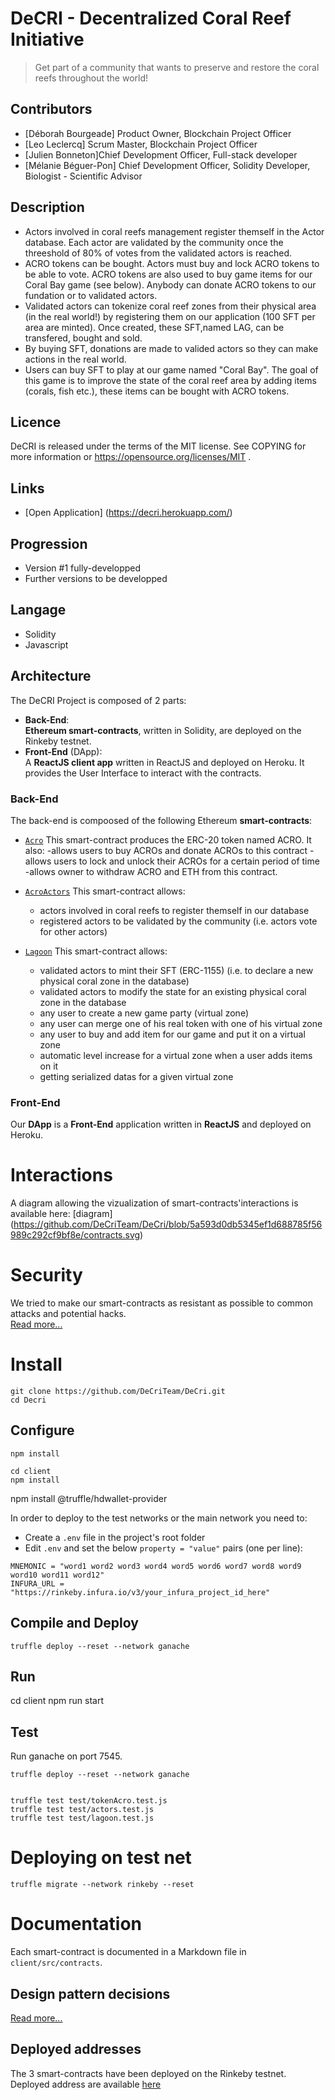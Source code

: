 # DeCRI - Decentralized Coral Reef Initiative

> Get part of a community that wants to preserve and restore the coral reefs throughout the world!

## Contributors

- [Déborah Bourgeade] Product Owner, Blockchain Project Officer
- [Leo Leclercq] Scrum Master, Blockchain Project Officer
- [Julien Bonneton]Chief Development Officer, Full-stack developer
- [Mélanie Béguer-Pon] Chief Development Officer, Solidity Developer, Biologist - Scientific Advisor
 
## Description

- Actors involved in coral reefs management register themself in the Actor database. Each actor are validated by the community once the threeshold of 80% of votes from the validated actors is reached.
- ACRO tokens can be bought. Actors must buy and lock ACRO tokens to be able to vote. ACRO tokens are also used to buy game items for our Coral Bay game (see below). Anybody can donate ACRO tokens to our fundation or to validated actors.
- Validated actors can tokenize coral reef zones from their physical area (in the real world!) by registering them on our application (100 SFT per area are minted). Once created, these SFT,named LAG, can be transfered, bought and sold. 
- By buying SFT, donations are made to valided actors so they can make actions in the real world.
- Users can buy SFT to play at our game named "Coral Bay". The goal of this game is to improve the state of the coral reef area by adding items (corals, fish etc.), these items can be bought with ACRO tokens.

## Licence
DeCRI is released under the terms of the MIT license.
See COPYING for more information or https://opensource.org/licenses/MIT .


## Links

* [Open Application] (https://decri.herokuapp.com/)

## Progression
* Version #1 fully-developped
* Further versions to be developped

## Langage 
* Solidity
* Javascript

## Architecture

The DeCRI Project is composed of 2 parts:

- **Back-End**:  
    **Ethereum smart-contracts**, written in Solidity, are deployed on the Rinkeby testnet.
- **Front-End** (DApp):  
    A **ReactJS client app** written in ReactJS and deployed on Heroku. It  provides the User Interface to interact with the contracts.

### Back-End

The back-end is compoosed of the following Ethereum **smart-contracts**:

- [`Acro`](contracts/acro.sol) This smart-contract produces the ERC-20 token named ACRO. It also:
    -allows users to buy ACROs and donate ACROs to this contract
    -allows users to lock and unlock their ACROs for a certain period of time
    -allows owner to withdraw ACRO and ETH from this contract.

- [`AcroActors`](contracts/AcroActors.sol) This smart-contract allows:
    - actors involved in coral reefs to register themself in our database
    - registered actors to be validated by the community (i.e. actors vote for other actors)

- [`Lagoon`](contracts/Lagoon.sol) This smart-contract allows:
    - validated actors to mint their SFT (ERC-1155) (i.e. to declare a new physical coral zone in the database)
    - validated actors to modify the state for an existing physical coral zone in the database
    - any user to create a new game party (virtual zone)
    - any user can merge one of his real token with one of his virtual zone
    - any user to buy and add item for our game and put it on a virtual zone
    - automatic level increase for a virtual zone when a user adds items on it
    - getting serialized datas for a given virtual zone


### Front-End

Our **DApp** is a **Front-End** application written in **ReactJS** and deployed on Heroku.


# Interactions
A diagram allowing the vizualization of smart-contracts'interactions is available here: [diagram] (https://github.com/DeCriTeam/DeCri/blob/5a593d0db5345ef1d688785f56989c292cf9bf8e/contracts.svg)

# Security
We tried to make our smart-contracts as resistant as possible to common attacks and potential hacks.  
[Read more...](https://github.com/DeCriTeam/DeCri/blob/b777252fc911795611e9478c73e75add523f5992/avoiding_common_attacks.md)

# Install

```
git clone https://github.com/DeCriTeam/DeCri.git
cd Decri
```

## Configure

```
npm install

cd client
npm install
```

npm install @truffle/hdwallet-provider

In order to deploy to the test networks or the main network you need to:

- Create a `.env` file in the project's root folder  
- Edit `.env` and set the below `property = "value"` pairs (one per line):

```
MNEMONIC = "word1 word2 word3 word4 word5 word6 word7 word8 word9 word10 word11 word12"
INFURA_URL = "https://rinkeby.infura.io/v3/your_infura_project_id_here"
```

## Compile and Deploy

```
truffle deploy --reset --network ganache

```

## Run

cd client
npm run start


## Test

Run ganache on port 7545.

```
truffle deploy --reset --network ganache


truffle test test/tokenAcro.test.js
truffle test test/actors.test.js
truffle test test/lagoon.test.js

```

# Deploying on test net
```
truffle migrate --network rinkeby --reset

```

# Documentation
Each smart-contract is documented in a Markdown file in `client/src/contracts`.

## Design pattern decisions
[Read more...](design_pattern_desicions.md)

## Deployed addresses
The 3 smart-contracts have been deployed on the Rinkeby testnet.
Deployed address are available [here](https://github.com/DeCriTeam/DeCri/blob/b777252fc911795611e9478c73e75add523f5992/deployed_addresses.md)



